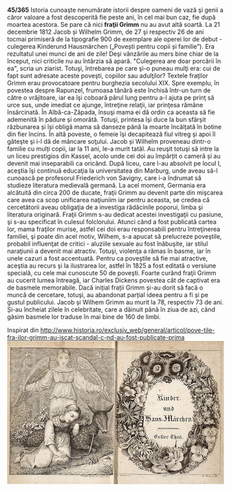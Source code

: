 **45/365** Istoria cunoaşte nenumărate istorii despre oameni de vază şi genii a căror valoare a fost descoperită fie peste ani, în cel mai bun caz, fie după moartea acestora. Se pare că nici **fraţii Grimm** nu au avut altă soartă.
La 21 decembrie 1812 Jacob și Wilhelm Grimm, de 27 şi respectiv 26 de ani tocmai primiseră de la tipografie 900 de exemplare ale operei lor de debut - culegerea Kinderund Hausmärchen („Povești pentru copii și familie”). Era rezultatul unei munci de ani de zile! Deşi vânzările au mers bine chiar de la început, nici criticile nu au întârzia să apară. "Culegerea are doar porcării în ea", scria un ziarist. Totuşi, întrebarea pe care şi-o puneau mulţi era: cui de fapt sunt adresate aceste poveşti, copiilor sau adulţilor? Textele fraţilor Grimm erau provocatoare pentru burghezia secolului XIX. Spre exemplu, în povestea despre Rapunzel, frumoasa tânără este închisă într-un turn de către o vrăjitoare, iar ea îşi coboară părul lung pentru a-l ajuta pe prinţ să urce sus, unde imediat ce ajunge, întreţine relaţii, iar prinţesa rămâne însărcinată. În Albă-ca-Zăpada, însuşi mama ei dă ordin ca aceasta să fie ademenită în pădure și omorâtă. Totuşi, printesa își duce la bun sfârșit răzbunarea și își obligă mama să danseze până la moarte încălțată în botine din fier încins. În altă poveste, o femeie îşi decapitează fiul vitreg şi apoi îl găteşte şi i-l dă de mâncare soţului.
Jacob și Wilhelm proveneau dintr-o familie cu mulți copii, iar la 11 ani, le-a murit tatăl. Au reuşit totuşi să intre la un liceu prestigios din Kassel, acolo unde cei doi au împărțit o cameră și au devenit mai inseparabili ca oricând. După liceu, care l-au absolvit pe locul I, aceştia îşi continuă educaţia la universitatea din Marburg, unde aveau să-l cunoască pe profesorul Friederich von Savigny, care i-a îndrumat să studieze literatura medievală germană. La acel moment, Germania era alcătuită din circa 200 de ducate, fraţii Grimm au devenit parte din mişcarea care avea ca scop unificarea naţiuniim iar pentru aceasta, se credea că cercetătorii aveau obligaţia de a investiga rădăcinile poporui, limba şi literatura originară. Fraţii Grimm s-au dedicat acestei investigaţii cu pasiune, şi s-au specificat în culesul folclorului. Atunci când a fost publicată cartea lor, mama fraţilor murise, astfel cei doi erau responsabili pentru întreţinerea familiei, şi poate din acel motiv, Wilhem, s-a apucat să prelucreze poveştile, probabil influenţat de critici - aluziile sexuale au fost înăbuşite, iar stilul naraţiunii a devenit mai atractiv. Totuşi, violenţa a rămas în basme, iar în unele cazuri a fost accentuată.
Pentru ca poveştile să fie mai atractive, aceştia au recurs şi la ilustrarea lor, astfel în 1825 a fost editată o versiune specială, cu cele mai cunoscute 50 de poveşti.
Foarte curând fraţii Grimm au cucerit lumea întreagă, iar Charles Dickens povestea cât de captivat era de basmele memorabile. Dacă inițial frații Grimm și-au dorit să facă o muncă de cercetare, totuşi, au abandonat parțial ideea pentru a fi și pe gustul publicului.
Jacob și Wilhem Grimm au murit la 78, respectiv 73 de ani. Și-au încheiat zilele în celebritate, care a dăinuit până în ziua de azi, când găsim basmele lor traduse în mai bine de 160 de limbi.

Inspirat din http://www.historia.ro/exclusiv_web/general/articol/pove-tile-fra-ilor-grimm-au-iscat-scandal-c-nd-au-fost-publicate-prima
!["Poveşti pentru copii şi familie", fraţii Grimm](image-1.jpg)
